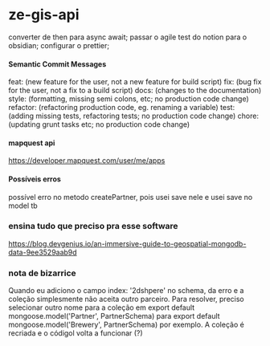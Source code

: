 # ze-gis-api
converter de then para async await;
passar o agile test do notion para o obsidian;
configurar o prettier;

#### Semantic Commit Messages
feat: (new feature for the user, not a new feature for build script)
fix: (bug fix for the user, not a fix to a build script)
docs: (changes to the documentation)
style: (formatting, missing semi colons, etc; no production code change)
refactor: (refactoring production code, eg. renaming a variable)
test: (adding missing tests, refactoring tests; no production code change)
chore: (updating grunt tasks etc; no production code change)

#### mapquest api
https://developer.mapquest.com/user/me/apps

#### Possíveis erros

possível erro no metodo createPartner, pois usei save nele e usei save no model tb

### ensina tudo que preciso pra esse software
https://blog.devgenius.io/an-immersive-guide-to-geospatial-mongodb-data-9ee3529aab9d

### nota de bizarrice
Quando eu adiciono o campo index: '2dshpere' no schema, da erro e a coleção simplesmente não aceita outro parceiro. Para resolver, preciso selecionar outro nome para a coleção em export default mongoose.model('Partner', PartnerSchema) para export default mongoose.model('Brewery', PartnerSchema) por exemplo. A coleção é recriada e o códigol volta a funcionar (?)

